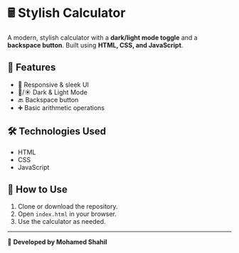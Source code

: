 # 🖩 Stylish Calculator

A modern, stylish calculator with a **dark/light mode toggle** and a **backspace button**. Built using **HTML, CSS, and JavaScript**.

## 🚀 Features
- 📱 Responsive & sleek UI  
- 🌙/☀️ Dark & Light Mode  
- 🔙 Backspace button  
- ➕ Basic arithmetic operations  

## 🛠️ Technologies Used
- HTML  
- CSS  
- JavaScript  

## 📌 How to Use
1. Clone or download the repository.  
2. Open `index.html` in your browser.  
3. Use the calculator as needed.  

---

🎯 **Developed by Mohamed Shahil**  
